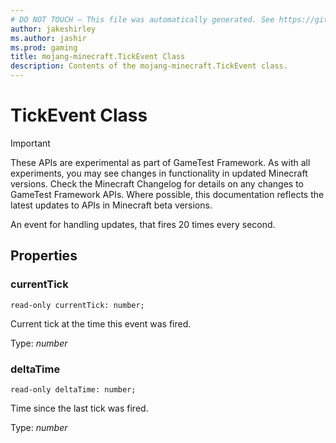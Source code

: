 ```yaml
---
# DO NOT TOUCH — This file was automatically generated. See https://github.com/Mojang/MinecraftApiDocsGenerator to modify descriptions, examples, etc.
author: jakeshirley
ms.author: jashir
ms.prod: gaming
title: mojang-minecraft.TickEvent Class
description: Contents of the mojang-minecraft.TickEvent class.
---
```

# TickEvent Class
>[!IMPORTANT]
>These APIs are experimental as part of GameTest Framework. As with all experiments, you may see changes in functionality in updated Minecraft versions. Check the Minecraft Changelog for details on any changes to GameTest Framework APIs. Where possible, this documentation reflects the latest updates to APIs in Minecraft beta versions.

An event for handling updates, that fires 20 times every second.

## Properties

### **currentTick**
`read-only currentTick: number;`

Current tick at the time this event was fired.

Type: *number*

### **deltaTime**
`read-only deltaTime: number;`

Time since the last tick was fired.

Type: *number*
